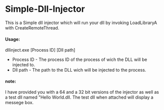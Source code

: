 # Simple-Dll-Injector
This is a Simple dll injector which will run your dll by invoking LoadLibraryA with CreateRemoteThread.

<h4>Usage:</h4>
dllinject.exe [Process ID] [Dll path]

* Process ID - The process ID of the process of wich the DLL will be injected to.
* Dll path - The path to the DLL wich will be injected to the process.

<h4>note:</h4>
I have provided you with a 64 and a 32 bit versions of the injector as well as a test dll named "Hello World.dll.  
The test dll when attached will display a messege box.
